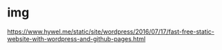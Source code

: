 # img



https://www.hywel.me/static/site/wordpress/2016/07/17/fast-free-static-website-with-wordpress-and-github-pages.html
